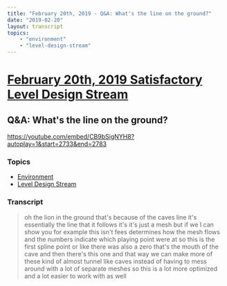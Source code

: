 ```yaml
---
title: "February 20th, 2019 - Q&A: What's the line on the ground?"
date: "2019-02-20"
layout: transcript
topics: 
    - "environment"
    - "level-design-stream"
---
```

# [February 20th, 2019 Satisfactory Level Design Stream](../2019-02-20.md)
## Q&A: What's the line on the ground?
https://youtube.com/embed/CB9bSigNYH8?autoplay=1&start=2733&end=2783
### Topics
* [Environment](../topics/environment.md)
* [Level Design Stream](../topics/level-design-stream.md)

### Transcript

> oh the lion in the ground that's because
> of the caves line it's essentially the
> line that it follows it's it's just a
> mesh but if we I can show you for
> example
> this isn't fees determines how the mesh
> flows and the numbers indicate which
> playing point were at so this is the
> first spline point or like there was
> also a zero that's the mouth of the cave
> and then there's this one and that way
> we can make more of these kind of almost
> tunnel like caves instead of having to
> mess around with a lot of separate
> meshes so this is a lot more optimized
> and a lot easier to work with as well
